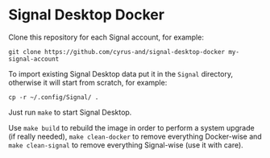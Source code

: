 # Signal Desktop Docker

Clone this repository for each Signal account, for example:

```
git clone https://github.com/cyrus-and/signal-desktop-docker my-signal-account
```

To import existing Signal Desktop data put it in the `Signal` directory, otherwise it will start from scratch, for example:

```
cp -r ~/.config/Signal/ .
```

Just run `make` to start Signal Desktop.

Use `make build` to rebuild the image in order to perform a system upgrade (if really needed), `make clean-docker` to remove everything Docker-wise and `make clean-signal` to remove everything Signal-wise (use it with care).
